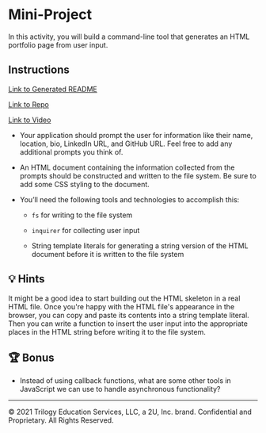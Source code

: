 # Mini-Project

In this activity, you will build a command-line tool that generates an HTML portfolio page from user input.

## Instructions

[Link to Generated README](https://github.com/antcoop/video-record-demo/blob/main/home.html)

[Link to Repo](https://github.com/antcoop/video-record-demo)

[Link to Video](https://drive.google.com/file/d/1wG2ePnndOAqibIxS_nkWMz-uWTbbvuWj/view?usp=sharing)

* Your application should prompt the user for information like their name, location, bio, LinkedIn URL, and GitHub URL. Feel free to add any additional prompts you think of.

* An HTML document containing the information collected from the prompts should be constructed and written to the file system. Be sure to add some CSS styling to the document.

* You’ll need the following tools and technologies to accomplish this:

  * `fs` for writing to the file system

  * `inquirer` for collecting user input

  * String template literals for generating a string version of the HTML document before it is written to the file system

## 💡 Hints

It might be a good idea to start building out the HTML skeleton in a real HTML file. Once you're happy with the HTML file's appearance in the browser, you can copy and paste its contents into a string template literal. Then you can write a function to insert the user input into the appropriate places in the HTML string before writing it to the file system.

## 🏆 Bonus

* Instead of using callback functions, what are some other tools in JavaScript we can use to handle asynchronous functionality?

---

© 2021 Trilogy Education Services, LLC, a 2U, Inc. brand. Confidential and Proprietary. All Rights Reserved.
